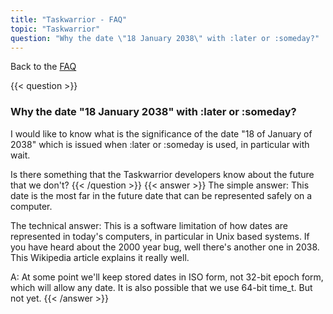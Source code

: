 ```yaml
---
title: "Taskwarrior - FAQ"
topic: "Taskwarrior"
question: "Why the date \"18 January 2038\" with :later or :someday?"
---
```


Back to the [FAQ](/support/faq)

{{< question >}}
### Why the date "18 January 2038" with :later or :someday?
I would like to know what is the significance of the date "18 of January of 2038" which is issued when :later or :someday is used, in particular with wait.

Is there something that the Taskwarrior developers know about the future that we don't?
{{< /question >}}
{{< answer >}}
The simple answer: This date is the most far in the future date that can be represented safely on a computer.

The technical answer: This is a software limitation of how dates are represented in today's computers, in particular in Unix based systems. If you have heard about the 2000 year bug, well there's another one in 2038. This Wikipedia article explains it really well.

A: At some point we'll keep stored dates in ISO form, not 32-bit epoch form, which will allow any date. It is also possible that we use 64-bit time_t. But not yet.
{{< /answer >}}
